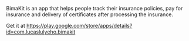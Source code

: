 BimaKit is an app that helps people track their insurance policies, pay for insurance and delivery of certificates after processing the insurance.

Get it at https://play.google.com/store/apps/details?id=com.lucaslulyeho.bimakit

